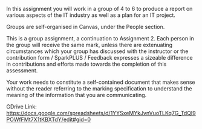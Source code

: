 In this assignment you will work in a group of 4 to 6 to produce a report on various aspects of the IT industry as well as a plan for an IT project.

Groups are self-organised in Canvas, under the People section.

This is a group assignment, a continuation to Assignment 2. Each person in the group will receive the same mark, unless there are extenuating circumstances which your group has discussed with the instructor or the contribution form / SparkPLUS / Feedback expresses a sizeable difference in contributions and efforts made towards the completion of this assessment.

Your work needs to constitute a self-contained document that makes sense without the reader referring to the marking specification to understand the meaning of the information that you are communicating.



GDrive Link: https://docs.google.com/spreadsheets/d/1YYSxeMYkJvnVuoTLKq7G_TdQI9POWfFMt7X1tKBXTdY/edit#gid=0